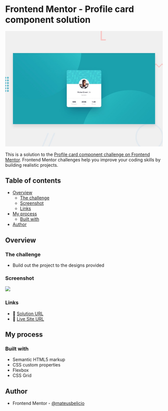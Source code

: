 # Frontend Mentor - Profile card component solution

![Design preview for the Profile card component coding challenge](./design/desktop-preview.jpg)

This is a solution to the [Profile card component challenge on Frontend Mentor](https://www.frontendmentor.io/challenges/profile-card-component-cfArpWshJ). Frontend Mentor challenges help you improve your coding skills by building realistic projects.

## Table of contents

- [Overview](#overview)
  - [The challenge](#the-challenge)
  - [Screenshot](#screenshot)
  - [Links](#links)
- [My process](#my-process)
  - [Built with](#built-with)
- [Author](#author)

## Overview

### The challenge

- Build out the project to the designs provided

### Screenshot

![](./screenshot.jpg)

### Links

- 🔗 [Solution URL](https://github.com/mateusbelicio/profile-card-component)
- 🔗 [Live Site URL](https://mateusbelicio/github.io/profile-card-component)

## My process

### Built with

- Semantic HTML5 markup
- CSS custom properties
- Flexbox
- CSS Grid

## Author

- Frontend Mentor - [@mateusbelicio](https://www.frontendmentor.io/profile/mateusbelicio)

